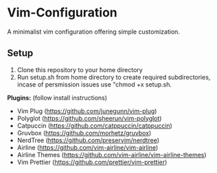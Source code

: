 # Vim-Configuration

A minimalist vim configuration offering simple customization.

## Setup

1. Clone this repository to your home directory
2. Run setup.sh from home directory to create required subdirectories, incase of persmission issues use "chmod +x setup.sh.

__Plugins:__ (follow install instructions)
 - Vim Plug (https://github.com/junegunn/vim-plug)
 - Polyglot (https://github.com/sheerun/vim-polyglot)
 - Catpuccin (https://github.com/catppuccin/catppuccin)
 - Gruvbox (https://github.com/morhetz/gruvbox)
 - NerdTree (https://github.com/preservim/nerdtree)
 - Airline (https://github.com/vim-airline/vim-airline)
 - Airline Themes (https://github.com/vim-airline/vim-airline-themes)
 - Vim Prettier (https://github.com/prettier/vim-prettier)



